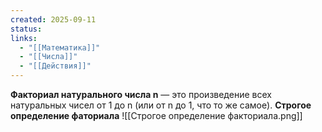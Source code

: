 ```yaml
---
created: 2025-09-11
status:
links:
  - "[[Математика]]"
  - "[[Числа]]"
  - "[[Действия]]"
---
```

**Факториал натурального числа n** — это произведение всех натуральных чисел от 1 до n (или от n до 1, что то же самое).
**Строгое определение фаториала**
![[Строгое определение факториала.png]]































